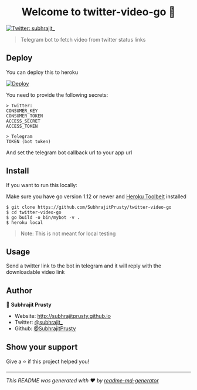 <h1 align="center">Welcome to twitter-video-go 👋</h1>
<p>
  <a href="https://twitter.com/subhrajit\_" target="_blank">
    <img alt="Twitter: subhrajit_" src="https://img.shields.io/twitter/follow/subhrajit_.svg?style=social" />
  </a>
</p>

> Telegram bot to fetch video from twitter status links

## Deploy

You can deploy this to heroku

[![Deploy](https://www.herokucdn.com/deploy/button.svg)](https://heroku.com/deploy?template=https://github.com/SubhrajitPrusty/twitter-video-go)

You need to provide the following secrets:

```
> Twitter:
CONSUMER_KEY
CONSUMER_TOKEN
ACCESS_SECRET
ACCESS_TOKEN

> Telegram
TOKEN (bot token)
```

And set the telegram bot callback url to your app url

## Install

If you want to run this locally:

Make sure you have go version 1.12 or newer and [Heroku Toolbelt](https://toolbelt.heroku.com/) installed

```
$ git clone https://github.com/SubhrajitPrusty/twitter-video-go
$ cd twitter-video-go
$ go build -o bin/mybot -v .
$ heroku local
```
> Note: This is not meant for local testing

## Usage

Send a twitter link to the bot in telegram and it will reply with the downloadable video link


## Author

👤 **Subhrajit Prusty**

* Website: http://subhrajitprusty.github.io
* Twitter: [@subhrajit\_](https://twitter.com/subhrajit_)
* Github: [@SubhrajitPrusty](https://github.com/SubhrajitPrusty)

## Show your support

Give a ⭐️ if this project helped you!

***
_This README was generated with ❤️ by [readme-md-generator](https://github.com/kefranabg/readme-md-generator)_
